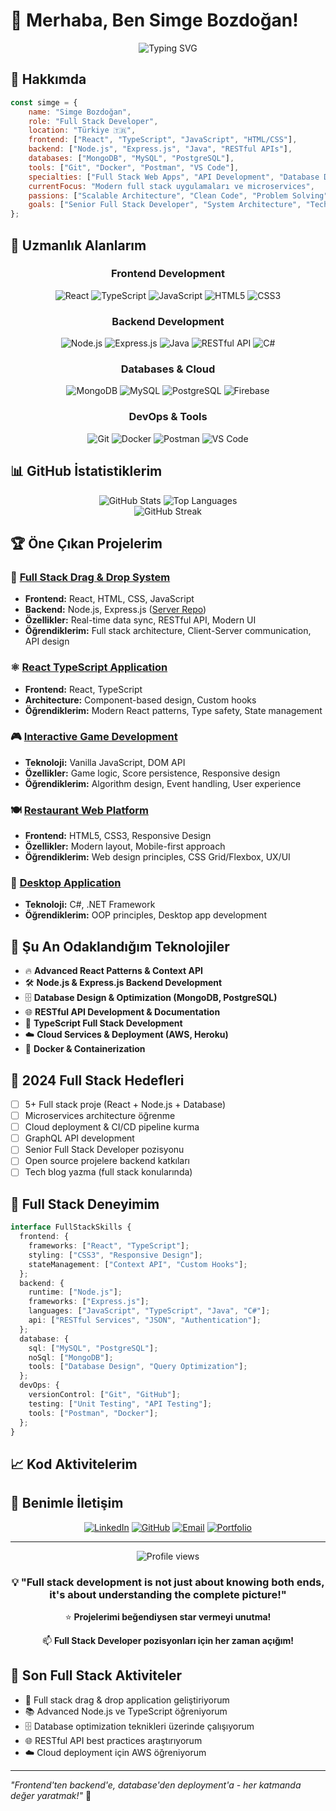 # 👋 Merhaba, Ben Simge Bozdoğan!

<div align="center">
  <img src="https://readme-typing-svg.herokuapp.com?font=Fira+Code&pause=1000&color=36BCF7&center=true&vCenter=true&width=435&lines=Full+Stack+Developer;React+%26+Node.js+Uzman%C4%B1;Backend+API+Geli%C5%9Ftirme;Database+Tasar%C4%B1m%C4%B1;End-to-End+Uygulama+Geli%C5%9Ftirme" alt="Typing SVG" />
</div>

## 🚀 Hakkımda

```javascript
const simge = {
    name: "Simge Bozdoğan",
    role: "Full Stack Developer",
    location: "Türkiye 🇹🇷",
    frontend: ["React", "TypeScript", "JavaScript", "HTML/CSS"],
    backend: ["Node.js", "Express.js", "Java", "RESTful APIs"],
    databases: ["MongoDB", "MySQL", "PostgreSQL"],
    tools: ["Git", "Docker", "Postman", "VS Code"],
    specialties: ["Full Stack Web Apps", "API Development", "Database Design", "System Architecture"],
    currentFocus: "Modern full stack uygulamaları ve microservices",
    passions: ["Scalable Architecture", "Clean Code", "Problem Solving"],
    goals: ["Senior Full Stack Developer", "System Architecture", "Tech Leadership"]
};
```

## 💼 Uzmanlık Alanlarım

<div align="center">
  
### Frontend Development
![React](https://img.shields.io/badge/React-20232A?style=for-the-badge&logo=react&logoColor=61DAFB)
![TypeScript](https://img.shields.io/badge/TypeScript-007ACC?style=for-the-badge&logo=typescript&logoColor=white)
![JavaScript](https://img.shields.io/badge/JavaScript-F7DF1E?style=for-the-badge&logo=javascript&logoColor=black)
![HTML5](https://img.shields.io/badge/HTML5-E34F26?style=for-the-badge&logo=html5&logoColor=white)
![CSS3](https://img.shields.io/badge/CSS3-1572B6?style=for-the-badge&logo=css3&logoColor=white)

### Backend Development
![Node.js](https://img.shields.io/badge/Node.js-43853D?style=for-the-badge&logo=node.js&logoColor=white)
![Express.js](https://img.shields.io/badge/Express.js-404D59?style=for-the-badge)
![Java](https://img.shields.io/badge/Java-ED8B00?style=for-the-badge&logo=java&logoColor=white)
![RESTful API](https://img.shields.io/badge/REST-02569B?style=for-the-badge&logo=rest&logoColor=white)
![C#](https://img.shields.io/badge/C%23-239120?style=for-the-badge&logo=c-sharp&logoColor=white)

### Databases & Cloud
![MongoDB](https://img.shields.io/badge/MongoDB-4EA94B?style=for-the-badge&logo=mongodb&logoColor=white)
![MySQL](https://img.shields.io/badge/MySQL-00000F?style=for-the-badge&logo=mysql&logoColor=white)
![PostgreSQL](https://img.shields.io/badge/PostgreSQL-316192?style=for-the-badge&logo=postgresql&logoColor=white)
![Firebase](https://img.shields.io/badge/Firebase-039BE5?style=for-the-badge&logo=Firebase&logoColor=white)

### DevOps & Tools
![Git](https://img.shields.io/badge/Git-F05032?style=for-the-badge&logo=git&logoColor=white)
![Docker](https://img.shields.io/badge/Docker-2496ED?style=for-the-badge&logo=docker&logoColor=white)
![Postman](https://img.shields.io/badge/Postman-FF6C37?style=for-the-badge&logo=postman&logoColor=white)
![VS Code](https://img.shields.io/badge/VS_Code-007ACC?style=for-the-badge&logo=visual-studio-code&logoColor=white)

</div>

## 📊 GitHub İstatistiklerim

<div align="center">
  <img src="https://github-readme-stats.vercel.app/api?username=SimgeBozdogan&show_icons=true&theme=tokyonight&hide_border=true&count_private=true" alt="GitHub Stats" />
  <img src="https://github-readme-stats.vercel.app/api/top-langs/?username=SimgeBozdogan&layout=compact&theme=tokyonight&hide_border=true" alt="Top Languages" />
</div>

<div align="center">
  <img src="https://github-readme-streak-stats.herokuapp.com/?user=SimgeBozdogan&theme=tokyonight&hide_border=true" alt="GitHub Streak" />
</div>

## 🏆 Öne Çıkan Projelerim

### 🎯 [Full Stack Drag & Drop System](https://github.com/SimgeBozdogan/drag-n-drop-client)
- **Frontend:** React, HTML, CSS, JavaScript
- **Backend:** Node.js, Express.js ([Server Repo](https://github.com/SimgeBozdogan/drag-n-drop-server))
- **Özellikler:** Real-time data sync, RESTful API, Modern UI
- **Öğrendiklerim:** Full stack architecture, Client-Server communication, API design

### ⚛️ [React TypeScript Application](https://github.com/SimgeBozdogan/react-bootcamp-frontend)
- **Frontend:** React, TypeScript
- **Architecture:** Component-based design, Custom hooks
- **Öğrendiklerim:** Modern React patterns, Type safety, State management

### 🎮 [Interactive Game Development](https://github.com/SimgeBozdogan/HangmanGame)
- **Teknoloji:** Vanilla JavaScript, DOM API
- **Özellikler:** Game logic, Score persistence, Responsive design
- **Öğrendiklerim:** Algorithm design, Event handling, User experience

### 🍽️ [Restaurant Web Platform](https://github.com/SimgeBozdogan/RestaurantWebsiteExample)
- **Frontend:** HTML5, CSS3, Responsive Design
- **Özellikler:** Modern layout, Mobile-first approach
- **Öğrendiklerim:** Web design principles, CSS Grid/Flexbox, UX/UI

### 🎲 [Desktop Application](https://github.com/SimgeBozdogan/Rock_paper_scissors)
- **Teknoloji:** C#, .NET Framework
- **Öğrendiklerim:** OOP principles, Desktop app development

## 🌱 Şu An Odaklandığım Teknolojiler

- 🔥 **Advanced React Patterns & Context API**
- 🛠️ **Node.js & Express.js Backend Development**
- 🗄️ **Database Design & Optimization (MongoDB, PostgreSQL)**
- 🌐 **RESTful API Development & Documentation**
- 🔧 **TypeScript Full Stack Development**
- ☁️ **Cloud Services & Deployment (AWS, Heroku)**
- 🐳 **Docker & Containerization**

## 🎯 2024 Full Stack Hedefleri

- [ ] 5+ Full stack proje (React + Node.js + Database)
- [ ] Microservices architecture öğrenme
- [ ] Cloud deployment & CI/CD pipeline kurma
- [ ] GraphQL API development
- [ ] Senior Full Stack Developer pozisyonu
- [ ] Open source projelere backend katkıları
- [ ] Tech blog yazma (full stack konularında)

## 💼 Full Stack Deneyimim

```typescript
interface FullStackSkills {
  frontend: {
    frameworks: ["React", "TypeScript"];
    styling: ["CSS3", "Responsive Design"];
    stateManagement: ["Context API", "Custom Hooks"];
  };
  backend: {
    runtime: ["Node.js"];
    frameworks: ["Express.js"];
    languages: ["JavaScript", "TypeScript", "Java", "C#"];
    api: ["RESTful Services", "JSON", "Authentication"];
  };
  database: {
    sql: ["MySQL", "PostgreSQL"];
    noSql: ["MongoDB"];
    tools: ["Database Design", "Query Optimization"];
  };
  devOps: {
    versionControl: ["Git", "GitHub"];
    testing: ["Unit Testing", "API Testing"];
    tools: ["Postman", "Docker"];
  };
}
```

## 📈 Kod Aktivitelerim

<!--START_SECTION:waka-->
<!--END_SECTION:waka-->

## 🤝 Benimle İletişim

<div align="center">
  
[![LinkedIn](https://img.shields.io/badge/LinkedIn-0077B5?style=for-the-badge&logo=linkedin&logoColor=white)](https://linkedin.com/in/simge-bozdogan)
[![GitHub](https://img.shields.io/badge/GitHub-100000?style=for-the-badge&logo=github&logoColor=white)](https://github.com/SimgeBozdogan)
[![Email](https://img.shields.io/badge/Email-D14836?style=for-the-badge&logo=gmail&logoColor=white)](mailto:simge.bozdogan@example.com)
[![Portfolio](https://img.shields.io/badge/Portfolio-FF5722?style=for-the-badge&logo=google-chrome&logoColor=white)](#)

</div>

---

<div align="center">
  <img src="https://komarev.com/ghpvc/?username=SimgeBozdogan&color=brightgreen&style=flat-square&label=Profile+Views" alt="Profile views" />
  
  ### 💡 "Full stack development is not just about knowing both ends, it's about understanding the complete picture!"
  
  ⭐ **Projelerimi beğendiysen star vermeyi unutma!**
  
  📫 **Full Stack Developer pozisyonları için her zaman açığım!**
</div>

## 🏅 Son Full Stack Aktiviteler

- 🔨 Full stack drag & drop application geliştiriyorum
- 📚 Advanced Node.js ve TypeScript öğreniyorum
- 🗄️ Database optimization teknikleri üzerinde çalışıyorum
- 🌐 RESTful API best practices araştırıyorum
- ☁️ Cloud deployment için AWS öğreniyorum

---

*"Frontend'ten backend'e, database'den deployment'a - her katmanda değer yaratmak!"* 🚀 
